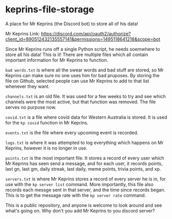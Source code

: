 # keprins-file-storage
A place for Mr Keprins (the Discord bot) to store all of his data!

Mr Keprins Link: https://discord.com/api/oauth2/authorize?client_id=890512432135557141&permissions=1495118641218&scope=bot

Since Mr Keprins runs off a single Python script, he needs soemwhere to store all his data! This is it! There are multiple files which all contain important information for Mr Keprins to function.



`bad words.txt` is where all the swear words and bad stuff are stored, so Mr Keprins can make sure no one uses him for bad pruposes. By storing the file on Github, selected people can use Mr Keprins to add to that list whenever they want.

`channels.txt` is an old file. It was used for a few weeks to try and see which channels were the most active, but that function was removed. The file serves no purpose now.

`covid.txt` is a file where covid data for Western Australia is stored. It is used for the `kp covid` function in Mr Keprins.

`events.txt` is the file where every upcoming event is recorded. 

`logs.txt` is where it was attempted to log everything which happens on Mr Keprins, however it is no longer in use.

`points.txt` is the most important file. It stores a record of every user which Mr Keprins has seen send a message, and for each user, it records points, last gn, last gm, daily streak, last daily, meme points, trivia points, and xp.

`servers.txt` is where Mr Keprins stores a record of every server he is in, for use with the `kp server list` command. More importantly, this file also records each messge sent in that server, and the time since records began. This is to get the message rate with the `kp server rate` command.

This is a public repository, and anyone is welcome to look around and see what's going on. Why don't you add Mr Keprins to you discord server?
